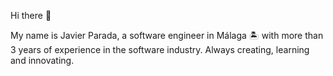 Hi there 👋

My name is Javier Parada, a software engineer in Málaga 🏝 with more than 3 years of experience in the software industry. 
Always creating, learning and innovating.
